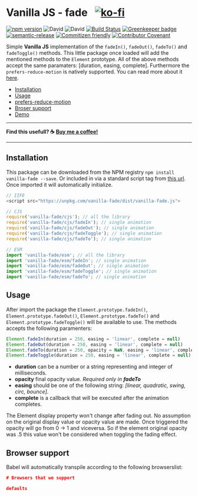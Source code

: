 # Vanilla JS - fade &nbsp; [![ko-fi](https://www.ko-fi.com/img/githubbutton_sm.svg)](https://ko-fi.com/X8X81MJAP)

[![npm version](https://badge.fury.io/js/vanilla-fade.svg)](https://badge.fury.io/js/vanilla-fade) ![David](https://img.shields.io/david/dev/matteobad/vanilla-fade.svg) ![David](https://img.shields.io/david/matteobad/vanilla-fade.svg) [![Build Status](https://travis-ci.org/matteobad/vanilla-fade.svg?branch=master)](https://travis-ci.org/matteobad/vanilla-fade/) [![Greenkeeper badge](https://badges.greenkeeper.io/matteobad/vanilla-fade.svg)](https://greenkeeper.io/) [![semantic-release](https://img.shields.io/badge/%20%20%F0%9F%93%A6%F0%9F%9A%80-semantic--release-e10079.svg)](https://github.com/semantic-release/semantic-release) [![Commitizen friendly](https://img.shields.io/badge/commitizen-friendly-brightgreen.svg)](http://commitizen.github.io/cz-cli/) [![Contributor Covenant](https://img.shields.io/badge/Contributor%20Covenant-v1.4%20adopted-ff69b4.svg)](code-of-conduct.md) 

Simple **Vanilla JS** implementation of the `fadeIn()`, `fadeOut()`, `fadeTo()` and `fadeToggle()` methods. This little package once loaded will add the mentioned methods to the `Element` prototype. All of the above methods accept the same paramaters: [duration, easing, complete]. Furthermore the `prefers-reduce-motion` is natively supported. You can read more about it [here](https://developers.google.com/web/updates/2019/03/prefers-reduced-motion).

* [Installation](#installation)
* [Usage](#usage)
* [prefers-reduce-motion](https://developers.google.com/web/updates/2019/03/prefers-reduced-motion)
* [Broser support](#browser-support)
* [Demo](https://matteobad.github.io/vanilla-fade)

---

**Find this usefull? ☕ [Buy me a coffee!](https://ko-fi.com/matteobad)**

---

## Installation

This package can be downloaded from the NPM registry `npm install vanilla-fade --save`. Or included in via a standard script tag from [this url](https://unpkg.com/vanilla-fade/dist/vanilla-fade.js). Once imported it will automatically initialize.

```javascript
// IIFE
<script src="https://unpkg.com/vanilla-fade/dist/vanilla-fade.js">

// CJS
require('vanilla-fade/cjs'); // all the library
require('vanilla-fade/cjs/fadeIn'); // single animation
require('vanilla-fade/cjs/fadeOut'); // single animation
require('vanilla-fade/cjs/fadeToggle'); // single animation
require('vanilla-fade/cjs/fadeTo'); // single animation

// ESM
import 'vanilla-fade/esm'; // all the library
import 'vanilla-fade/esm/fadeIn'; // single animation
import 'vanilla-fade/esm/fadeOut'; // single animation
import 'vanilla-fade/esm/fadeToggle'; // single animation
import 'vanilla-fade/esm/fadeTo'; // single animation
```

## Usage

After import the package the `Element.prototype.fadeIn()`, `Element.prototype.fadeOut()`, `Element.prototype.fadeTo()` and `Element.prototype.fadeToggle()` will be available to use. The methods accepts the following paramenters:

```javascript
Element.fadeIn(duration = 250, easing = 'linear', complete = null)
Element.fadeOut(duration = 250, easing = 'linear', complete = null)
Element.fadeTo(duration = 250, opacity = NaN, easing = 'linear', complete = null)
Element.fadeToggle(duration = 250, easing = 'linear', complete = null)
```

* **duration** can be a number or a string representing and integer of milliseconds.
* **opacity** final opacity value. _Required only in **fadeTo**_
* **easing** should be one of the following string: _[linear, quadratic, swing, circ, bounce]_.
* **complete** is a callback that will be executed after the animation completes.

The Element display property won't change after fading out. No assumption on the original display value or opacity value are made. Once triggered the opacity will go from 0 -> 1 and viceversa. So if the element original opacity was .5 this value won't be considered when toggling the fading effect.

## Browser support

Babel will automatically transpile according to the following browserslist:

```json
# Browsers that we support

defaults
```
